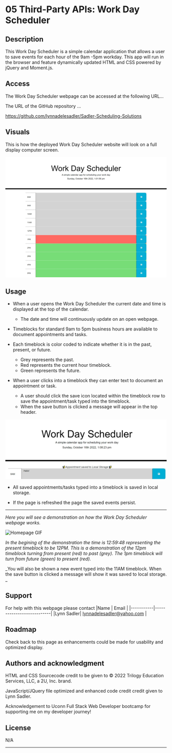 # 05 Third-Party APIs: Work Day Scheduler

## Description

This Work Day Scheduler is a simple calendar application that allows a user to save events for each hour of the 9am -5pm workday. This app will run in the browser and feature dynamically updated HTML and CSS powered by jQuery and Moment.js.

## Access

<!-- Deployed weblink-->

The Work Day Scheduler webpage can be accessed at the following URL...



The URL of the GitHub repository ...

https://github.com/lynnadelesadler/Sadler-Scheduling-Solutions

## Visuals

<!-- Provide the visuals for full display and phone display -->

This is how the deployed Work Day Scheduler website will look on a full display computer screen.

![Work Day Scheduler homepage](./Assets/Images/HomePage.jpeg)

## Usage

<!-- Provide a list of steps on how to use the work day scheduler -->

- When a user opens the Work Day Scheduler the current date and time is displayed at the top of the calendar.

  - The date and time will continuously update on an open webpage.

- Timeblocks for standard 9am to 5pm business hours are available to document appointments and tasks.

- Each timeblock is color coded to indicate whether it is in the past, present, or future.

  - Grey represents the past.
  - Red represents the current hour timeblock.
  - Green represents the future.

- When a user clicks into a timeblock they can enter text to document an appointment or task.
  - A user should click the save icon located within the timeblock row to save the appointment/task typed into the timeblock.
  - When the save button is clicked a message will appear in the top header.

![Appointment saved to local storage](./Assets/Images/Appointment%20saved%20to%20local%20storage.jpeg)

- All saved appointments/tasks typed into a timeblock is saved in local storage.

- If the page is refreshed the page the saved events persist.

---

_Here you will see a demonstration on how the Work Day Scheduler webpage works._

![Homepage GIF](./Assets/Images/GIF.gif)

_In the begining of the demonstration the time is 12:59:48 representing the present timeblock to be 12PM. This is a demonstration of the 12pm timeblock turning from present (red) to past (grey). The 1pm timeblock will turn from future (green) to present (red)._

_You will also be shown a new event typed into the 11AM timeblock. When the save button is clicked a message will show it was saved to local storage.  _

## Support

For help with this webpage please contact
|Name | Email |
|-----------|---------------------------|
|Lynn Sadler| lynnadelesadler@yahoo.com |

## Roadmap

Check back to this page as enhancements could be made for usability and optimized display.

## Authors and acknowledgment

HTML and CSS Sourcecode credit to be given to © 2022 Trilogy Education Services, LLC, a 2U, Inc. brand.

JavaScript/JQuery file optimized and enhanced code credit credit given to Lynn Sadler.

Acknowledgement to Uconn Full Stack Web Developer bootcamp for supporting me on my developer journey!

## License

N/A

---
